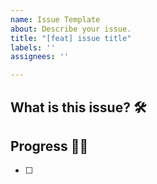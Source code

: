 ```yaml
---
name: Issue Template
about: Describe your issue.
title: "[feat] issue title"
labels: ''
assignees: ''

---
```


## What is this issue? 🛠

## Progress 🏃‍♀️
- [ ]
